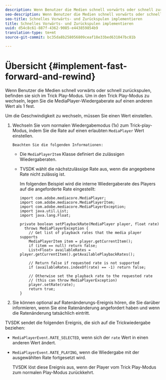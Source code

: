 ```yaml
---
description: Wenn Benutzer die Medien schnell vorwärts oder schnell zurückspulen, befinden sie sich im Trick Play-Modus. Um in den Trick Play-Modus zu wechseln, legen Sie die MediaPlayer-Wiedergaberate auf einen anderen Wert als 1 fest.
seo-description: Wenn Benutzer die Medien schnell vorwärts oder schnell zurückspulen, befinden sie sich im Trick Play-Modus. Um in den Trick Play-Modus zu wechseln, legen Sie die MediaPlayer-Wiedergaberate auf einen anderen Wert als 1 fest.
seo-title: Schnelles Vorwärts- und Zurückspulen implementieren
title: Schnelles Vorwärts- und Zurückspulen implementieren
uuid: d54c8c61-887f-4362-9085-e443859854b9
translation-type: tm+mt
source-git-commit: bc35da8b258056809ceaf18e33bed631047bc81b

---
```



# Übersicht {#implement-fast-forward-and-rewind}

Wenn Benutzer die Medien schnell vorwärts oder schnell zurückspulen, befinden sie sich im Trick Play-Modus. Um in den Trick Play-Modus zu wechseln, legen Sie die MediaPlayer-Wiedergaberate auf einen anderen Wert als 1 fest.

Um die Geschwindigkeit zu wechseln, müssen Sie einen Wert einstellen.

1. Wechseln Sie vom normalen Wiedergabemodus (1x) zum Trick-play-Modus, indem Sie die Rate auf einen erlaubten `MediaPlayer` Wert einstellen.

       Beachten Sie die folgenden Informationen:
   
   * Die `MediaPlayerItem` Klasse definiert die zulässigen Wiedergaberaten.
   * TVSDK wählt die nächstzulässige Rate aus, wenn die angegebene Rate nicht zulässig ist.

      Im folgenden Beispiel wird die interne Wiedergaberate des Players auf die angeforderte Rate eingestellt:

      ```
      import com.adobe.mediacore.MediaPlayer; 
      import com.adobe.mediacore.MediaPlayerItem; 
      import com.adobe.mediacore.MediaPlayerException; 
      import java.util.List; 
      import java.lang.Float; 
      
      private boolean setPlaybackRate(MediaPlayer player, float rate)  
        throws MediaPlayerException { 
          // Get list of playback rates that the media player supports 
          MediaPlayerItem item = player.getCurrentItem(); 
          if (item == null) return false; 
          List<Float> availableRates = player.getCurrentItem().getAvailablePlaybackRates(); 
      
          // Return false if requested rate is not supported 
          if (availableRates.indexOf(rate) == -1) return false; 
      
          // Otherwise set the playback rate to the requested rate  
          // (this can throw MediaPlayerException) 
          player.setRate(rate); 
          return true; 
      }
      ```

1. Sie können optional auf Ratenänderungs-Ereignis hören, die Sie darüber informieren, wenn Sie eine Ratenänderung angefordert haben und wenn die Ratenänderung tatsächlich eintritt.

TVSDK sendet die folgenden Ereignis, die sich auf die Trickwiedergabe beziehen:

* `MediaPlayerEvent.RATE_SELECTED`, wenn sich der `rate` Wert in einen anderen Wert ändert.

* `MediaPlayerEvent.RATE_PLAYING`, wenn die Wiedergabe mit der ausgewählten Rate fortgesetzt wird.

   TVSDK löst diese Ereignis aus, wenn der Player vom Trick Play-Modus zum normalen Play-Modus zurückkehrt.